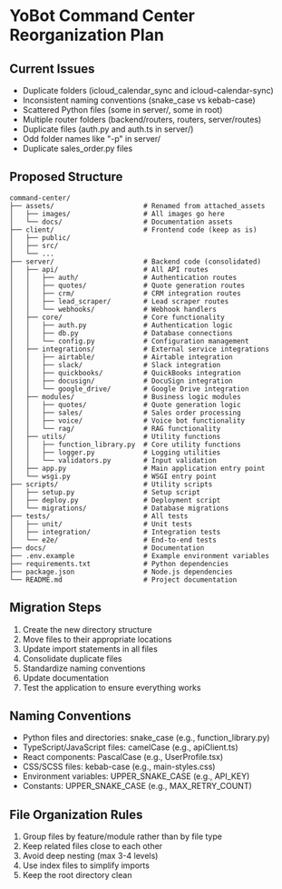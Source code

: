 # YoBot Command Center Reorganization Plan

## Current Issues
- Duplicate folders (icloud_calendar_sync and icloud-calendar-sync)
- Inconsistent naming conventions (snake_case vs kebab-case)
- Scattered Python files (some in server/, some in root)
- Multiple router folders (backend/routers, routers, server/routes)
- Duplicate files (auth.py and auth.ts in server/)
- Odd folder names like "-p" in server/
- Duplicate sales_order.py files

## Proposed Structure

```
command-center/
├── assets/                      # Renamed from attached_assets
│   ├── images/                  # All images go here
│   └── docs/                    # Documentation assets
├── client/                      # Frontend code (keep as is)
│   ├── public/
│   ├── src/
│   └── ...
├── server/                      # Backend code (consolidated)
│   ├── api/                     # All API routes
│   │   ├── auth/                # Authentication routes
│   │   ├── quotes/              # Quote generation routes
│   │   ├── crm/                 # CRM integration routes
│   │   ├── lead_scraper/        # Lead scraper routes
│   │   └── webhooks/            # Webhook handlers
│   ├── core/                    # Core functionality
│   │   ├── auth.py              # Authentication logic
│   │   ├── db.py                # Database connections
│   │   └── config.py            # Configuration management
│   ├── integrations/            # External service integrations
│   │   ├── airtable/            # Airtable integration
│   │   ├── slack/               # Slack integration
│   │   ├── quickbooks/          # QuickBooks integration
│   │   ├── docusign/            # DocuSign integration
│   │   └── google_drive/        # Google Drive integration
│   ├── modules/                 # Business logic modules
│   │   ├── quotes/              # Quote generation logic
│   │   ├── sales/               # Sales order processing
│   │   ├── voice/               # Voice bot functionality
│   │   └── rag/                 # RAG functionality
│   ├── utils/                   # Utility functions
│   │   ├── function_library.py  # Core utility functions
│   │   ├── logger.py            # Logging utilities
│   │   └── validators.py        # Input validation
│   ├── app.py                   # Main application entry point
│   └── wsgi.py                  # WSGI entry point
├── scripts/                     # Utility scripts
│   ├── setup.py                 # Setup script
│   ├── deploy.py                # Deployment script
│   └── migrations/              # Database migrations
├── tests/                       # All tests
│   ├── unit/                    # Unit tests
│   ├── integration/             # Integration tests
│   └── e2e/                     # End-to-end tests
├── docs/                        # Documentation
├── .env.example                 # Example environment variables
├── requirements.txt             # Python dependencies
├── package.json                 # Node.js dependencies
└── README.md                    # Project documentation
```

## Migration Steps

1. Create the new directory structure
2. Move files to their appropriate locations
3. Update import statements in all files
4. Consolidate duplicate files
5. Standardize naming conventions
6. Update documentation
7. Test the application to ensure everything works

## Naming Conventions

- Python files and directories: snake_case (e.g., function_library.py)
- TypeScript/JavaScript files: camelCase (e.g., apiClient.ts)
- React components: PascalCase (e.g., UserProfile.tsx)
- CSS/SCSS files: kebab-case (e.g., main-styles.css)
- Environment variables: UPPER_SNAKE_CASE (e.g., API_KEY)
- Constants: UPPER_SNAKE_CASE (e.g., MAX_RETRY_COUNT)

## File Organization Rules

1. Group files by feature/module rather than by file type
2. Keep related files close to each other
3. Avoid deep nesting (max 3-4 levels)
4. Use index files to simplify imports
5. Keep the root directory clean